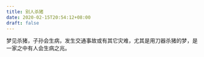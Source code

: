 ```yaml
---
title: 别人杀猪
date: 2020-02-15T20:54:12+08:00
draft: false
---
```


梦见杀猪，子孙会生病，发生交通事故或有其它灾难，尤其是用刀器杀猪的梦，是一家之中有人会生病之兆。<br>
